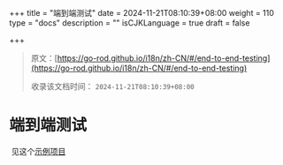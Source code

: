 +++
title = "端到端测试"
date = 2024-11-21T08:10:39+08:00
weight = 110
type = "docs"
description = ""
isCJKLanguage = true
draft = false

+++

> 原文：[https://go-rod.github.io/i18n/zh-CN/#/end-to-end-testing](https://go-rod.github.io/i18n/zh-CN/#/end-to-end-testing)
>
> 收录该文档时间： `2024-11-21T08:10:39+08:00`

# 端到端测试

​	见这个[示例项目](https://github.com/go-rod/rod/tree/master/lib/examples/e2e-testing)
